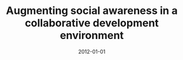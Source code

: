 ---
title: "Augmenting social awareness in a collaborative development environment"
collection: publications
category: conferences
permalink: /publication/2012-01-01-Augmenting-social-awareness-in-a-collaborative-development-environment
date: 2012-01-01
venue: 'In Proc. of 5th International Workshop on Co-operative and Human Aspects of Software Engineering, CHASE 2012, Zurich, Switzerland, June 2, 2012'
paperurl: 'https://doi.org/10.1109/CHASE.2012.6223009'
citation: ' Fabio Calefato,  Filippo Lanubile, &quot;Augmenting social awareness in a collaborative development environment.&quot; <i>In Proc. of 5th International Workshop on Co-operative and Human Aspects of Software Engineering, CHASE 2012, Zurich, Switzerland, June 2, 2012</i>, 2012. DOI: <a href="https://doi.org/10.1109/CHASE.2012.6223009">10.1109/CHASE.2012.6223009</a>.'
doi: 10.1109/CHASE.2012.6223009'
---